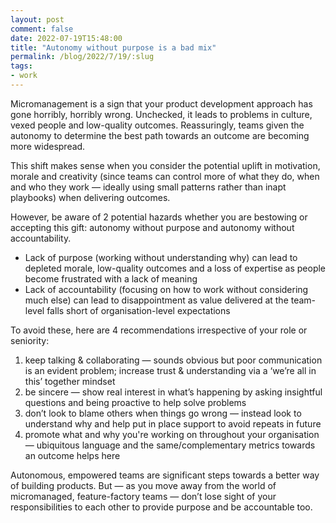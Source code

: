 ```yaml
---
layout: post
comment: false
date: 2022-07-19T15:48:00
title: "Autonomy without purpose is a bad mix"
permalink: /blog/2022/7/19/:slug
tags:
- work
---
```


Micromanagement is a sign that your product development approach has gone horribly, horribly wrong. Unchecked, it leads to problems in culture, vexed people and low-quality outcomes. Reassuringly, teams given the autonomy to determine the best path towards an outcome are becoming more widespread.

This shift makes sense when you consider the potential uplift in motivation, morale and creativity (since teams can control more of what they do, when and who they work — ideally using small patterns rather than inapt playbooks) when delivering outcomes.

However, be aware of 2 potential hazards whether you are bestowing or accepting this gift: autonomy without purpose and autonomy without accountability.

* Lack of purpose (working without understanding why) can lead to depleted morale, low-quality outcomes and a loss of expertise as people become frustrated with a lack of meaning
* Lack of accountability (focusing on how to work without considering much else) can lead to disappointment as value delivered at the team-level falls short of organisation-level expectations

To avoid these, here are 4 recommendations irrespective of your role or seniority:

1. keep talking & collaborating — sounds obvious but poor communication is an evident problem; increase trust & understanding via a ‘we’re all in this’ together mindset
2. be sincere — show real interest in what’s happening by asking insightful questions and being proactive to help solve problems
3. don’t look to blame others when things go wrong — instead look to understand why and help put in place support to avoid repeats in future
4. promote what and why you're working on throughout your organisation — ubiquitous language and the same/complementary metrics towards an outcome helps here

Autonomous, empowered teams are significant steps towards a better way of building products. But — as you move away from the world of micromanaged, feature-factory teams — don’t lose sight of your responsibilities to each other to provide purpose and be accountable too.